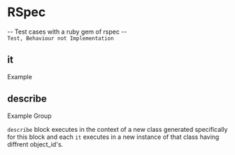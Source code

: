 # RSpec

-- Test cases with a ruby gem of rspec --  
`Test, Behaviour not Implementation`

## it
Example
## describe
Example Group

`describe` block executes in the context of a new class generated specifically for this block and each `it` executes in a new instance of that class having diffrent object_id's.

